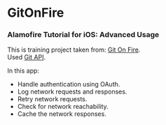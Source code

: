 # GitOnFire
<h3>Alamofire Tutorial for iOS: Advanced Usage</h3>

This is training project taken from: [Git On Fire](https://www.raywenderlich.com/11668143-alamofire-tutorial-for-ios-advanced-usage).<br>
Used [Git API](https://docs.github.com/en/rest).

In this app:
* Handle authentication using OAuth.
* Log network requests and responses.
* Retry network requests.
* Check for network reachability.
* Cache the network responses.
